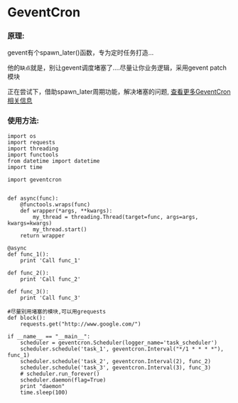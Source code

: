 # GeventCron

### 原理:
gevent有个spawn_later()函数，专为定时任务打造...  

他的`缺点`就是，别让gevent调度堵塞了....尽量让你业务逻辑，采用gevent patch模块

正在尝试下，借助spawn_later周期功能，解决堵塞的问题, [查看更多GeventCron相关信息](http://xiaorui.cc)

### 使用方法:

```
import os
import requests
import threading
import functools
from datetime import datetime
import time

import geventcron


def async(func):
    @functools.wraps(func)
    def wrapper(*args, **kwargs):
        my_thread = threading.Thread(target=func, args=args, kwargs=kwargs)
        my_thread.start()
    return wrapper

@async
def func_1():
    print 'Call func_1'

def func_2():
    print 'Call func_2'

def func_3():
    print 'Call func_3'

#尽量别用堵塞的模块,可以用grequests
def block():
    requests.get("http://www.google.com/")

if __name__ == "__main__":
    scheduler = geventcron.Scheduler(logger_name='task_scheduler')
    scheduler.schedule('task_1', geventcron.Interval("*/1 * * * *"), func_1)
    scheduler.schedule('task_2', geventcron.Interval(2), func_2)
    scheduler.schedule('task_3', geventcron.Interval(3), func_3)
    # scheduler.run_forever()
    scheduler.daemon(flag=True)
    print "daemon"
    time.sleep(100)
```
